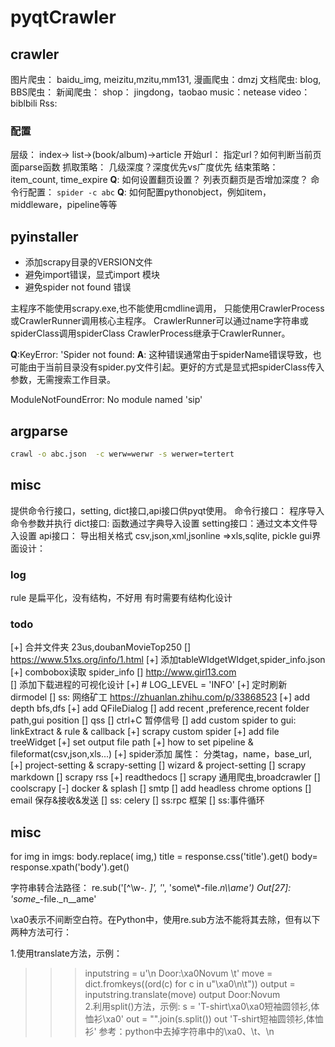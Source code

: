 # pyqtCrawler

## crawler
图片爬虫： baidu_img, meizitu,mzitu,mm131,
漫画爬虫：dmzj
文档爬虫: blog,
BBS爬虫：
新闻爬虫：
shop： jingdong，taobao
music：netease
video：biblbili
Rss:

### 配置
层级： index-> list->(book/album)->article 
开始url： 指定url？如何判断当前页面parse函数
抓取策略： 几级深度？深度优先vs广度优先
结束策略： item_count, time_expire
**Q**: 如何设置翻页设置？
        列表页翻页是否增加深度？
命令行配置： 
`spider -c abc`
**Q**: 如何配置pythonobject，例如item，middleware，pipeline等等

## pyinstaller
* 添加scrapy目录的VERSION文件
* 避免import错误，显式import 模块
* 避免spider not found 错误


主程序不能使用scrapy.exe,也不能使用cmdline调用，
只能使用CrawlerProcess或CrawlerRunner调用核心主程序。
CrawlerRunner可以通过name字符串或spiderClass调用spiderClass
CrawlerProcess继承于CrawlerRunner。

**Q**:KeyError: 'Spider not found: 
**A**: 这种错误通常由于spiderName错误导致，也可能由于当前目录没有spider.py文件引起。更好的方式是显式把spiderClass传入参数，无需搜索工作目录。

ModuleNotFoundError: No module named 'sip'

## argparse
``` bash
crawl -o abc.json  -c werw=werwr -s werwer=tertert
```
## misc
提供命令行接口，setting, dict接口,api接口供pyqt使用。
命令行接口： 程序导入命令参数并执行 
dict接口: 函数通过字典导入设置
setting接口：通过文本文件导入设置
api接口： 导出相关格式 csv,json,xml,jsonline =>xls,sqlite, pickle
gui界面设计：

### log
rule 是扁平化，没有结构，不好用
有时需要有结构化设计
### todo
[+] 合并文件夹 23us,doubanMovieTop250
[] https://www.51xs.org/info/1.html
[+]  添加tableWIdgetWIdget,spider_info.json
[+] combobox读取 spider_info
[]  http://www.girl13.com  
[]  添加下载进程的可视化设计
[+]  # LOG_LEVEL = 'INFO'
[+]  定时刷新 dirmodel
[]  ss: 网络矿工  https://zhuanlan.zhihu.com/p/33868523
[+] add depth bfs,dfs
[+] add QFileDialog
[] add recent ,preference,recent folder path,gui position
[] qss
[] ctrl+C 暂停信号
[] add custom spider to gui: linkExtract & rule & callback
[+] scrapy custom spider
[+] add file treeWidget
[+] set output file path
[+] how to set pipeline & fileformat(csv,json,xls...)
[+] spider添加 属性： 分类tag，name，base_url,
[+] project-setting & scrapy-setting 
[] wizard & project-setting
[] scrapy markdown
[] scrapy rss 
[+] readthedocs
[] scrapy 通用爬虫,broadcrawler
[] coolscrapy
[-] docker & splash
[] smtp
[] add headless chrome options
[] email 保存&接收&发送
[] ss: celery
[] ss:rpc 框架
[] ss:事件循环


## misc

for img in imgs:
    body.replace( img,)
title = response.css('title').get()
body= response.xpath('body').get()

字符串转合法路径：
re.sub('[^\w\-_\. ]', '_', 'some\\*-file._n\\\\ame')
Out[27]: 'some__-file._n__ame'

\xa0表示不间断空白符。在Python中，使用re.sub方法不能将其去除，但有以下两种方法可行：

1.使用translate方法，示例：
>>> inputstring = u'\n               Door:\xa0Novum    \t'
>>> move = dict.fromkeys((ord(c) for c in u"\xa0\n\t"))
>>> output = inputstring.translate(move)
>>> output
             Door:Novum     
2.利用split()方法，示例:
>>> s = 'T-shirt\xa0\xa0短袖圆领衫,体恤衫\xa0'
>>> out = "".join(s.split())
>>> out
'T-shirt短袖圆领衫,体恤衫'
参考：python中去掉字符串中的\xa0、\t、\n